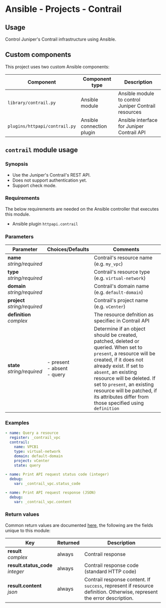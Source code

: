 # Ansible - Projects - Contrail

## Usage

Control Juniper's Contrail infrastructure using Ansible.

## Custom components

This project uses two custom Ansible components:

| Component                     | Component type            | Description                                          |
|-------------------------------|---------------------------|------------------------------------------------------|
| `library/contrail.py`         | Ansible module            | Ansible module to control Juniper Contrail resources |
| `plugins/httpapi/contrail.py` | Ansible connection plugin | Ansible interface for Juniper Contrail API           |

## `contrail` module usage

### Synopsis

* Use the Juniper's Contrail's REST API.
* Does not support authentication yet.
* Support check mode.

### Requirements

The below requirements are needed on the Ansible controller that executes this module.

* Ansible plugin `httpapi.contrail` 

### Parameters

| Parameter                        | Choices/Defaults                 | Comments                                            |
|----------------------------------|----------------------------------|-----------------------------------------------------|
| **name**<br>*string/required*    |                                  | Contrail's resource name (e.g. `my_vpc`)            |
| **type**<br>*string/required*    |                                  | Contrail's resource type (e.g. `virtual-network`)   |
| **domain**<br>*string/required*  |                                  | Contrail's domain name (e.g. `default-domain`)      |
| **project**<br>*string/required* |                                  | Contrail's project name (e.g. `vCenter`)            |
| **definition**<br>*complex*      |                                  | The resource defnition as specifiec in Contrail API |
| **state**<br>*string/required*   | - present<br>- absent<br>- query | Determine if an object should be created, patched, deleted or queried. When set to `present`, a resource will be created, if it does not already exist. If set to `absent`, an existing resource will be deleted. If set to `present`, an existing resource will be patched, if its attributes differ from those specified using `definition` |

### Examples

```yaml
- name: Query a resource
  register: _contrail_vpc
  contrail:
    name: VPCB1
    type: virtual-network
    domain: default-domain
    project: vCenter
    state: query
  
- name: Print API request status code (integer)
  debug:
    var: _contrail_vpc.status_code

- name: Print API request response (JSON)
  debug:
    var: _contrail_vpc.content
```

### Return values

Common return values are documented [here](https://docs.ansible.com/ansible/latest/reference_appendices/common_return_values.html#common-return-values), the following are the fields unique to this module:

| Key                                 | Returned | Description                                                                                                            |
|-------------------------------------|----------|------------------------------------------------------------------------------------------------------------------------|
| **result**<br>*complex*             | always   | Contrail response                                                                                                      |
| **result.status_code**<br>*integer* | always   | Contrail response code (standard HTTP code)                                                                            |
| **result.content**<br>*json*        | always   | Contrail response content. If `success`, represent if resource definition. Otherwise, represent the error description. |
